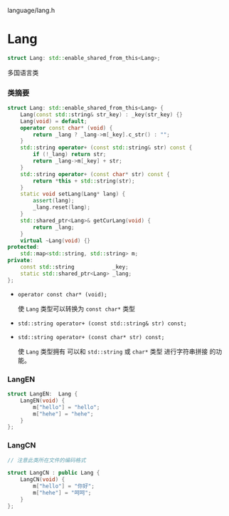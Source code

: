 language/lang.h

# Lang

```cpp
struct Lang: std::enable_shared_from_this<Lang>;
```
多国语言类

### 类摘要

```cpp
struct Lang: std::enable_shared_from_this<Lang> {
	Lang(const std::string& str_key) : _key(str_key) {}
	Lang(void) = default;
	operator const char* (void) {
		return _lang ? _lang->m[_key].c_str() : "";
	}
	std::string operator+ (const std::string& str) const {
		if (!_lang) return str;
		return _lang->m[_key] + str;
	}
	std::string operator+ (const char* str) const {
		return *this + std::string(str);
	}
	static void setLang(Lang* lang) {
        assert(lang);
        _lang.reset(lang);
	}
	std::shared_ptr<Lang>& getCurLang(void) {
		return _lang;
	}
	virtual ~Lang(void) {}
protected:
	std::map<std::string, std::string> m;
private:
	const std::string            _key;
    static std::shared_ptr<Lang> _lang;
};
```

* `operator const char* (void);`

	使 `Lang` 类型可以转换为 `const char*` 类型

* `std::string operator+ (const std::string& str) const;`
* `std::string operator+ (const char* str) const;`
	
	使 `Lang` 类型拥有 可以和 `std::string` 或 `char*` 类型 进行字符串拼接 的功能。

### LangEN

```cpp
struct LangEN:  Lang {
	LangEN(void) {
		m["hello"] = "hello";
		m["hehe"] = "hehe";
	}
};
```

### LangCN

```cpp
// 注意此类所在文件的编码格式

struct LangCN : public Lang {
	LangCN(void) {
		m["hello"] = "你好";
		m["hehe"] = "呵呵";
	}
};
```

